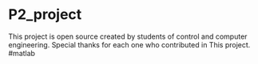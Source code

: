 # P2_project
This project is open source 
created by students of 
control and computer engineering.
Special thanks for each one who contributed in 
This project.
#matlab
